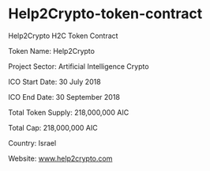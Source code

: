 # Help2Crypto-token-contract

Help2Crypto H2C Token Contract

Token Name: Help2Crypto

Project Sector: Artificial Intelligence Crypto

ICO Start Date: 30 July 2018

ICO End Date: 30 September 2018

Total Token Supply: 218,000,000 AIC

Total Cap: 218,000,000 AIC

Country: Israel

Website: www.help2crypto.com
